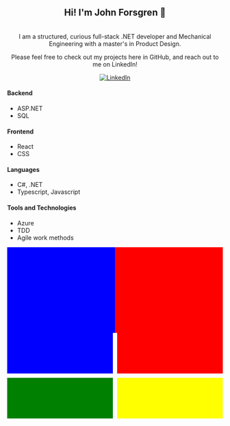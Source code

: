 <div align="center">
<h2> Hi! I'm John Forsgren 👋 </h2> <br/> 
I am a structured, curious full-stack .NET developer and Mechanical Engineering with a master's in Product Design. <br/> 

Please feel free to check out my projects here in GitHub, and reach out to me on LinkedIn! 
  
[![LinkedIn](https://img.shields.io/badge/-LinkedIn-blue?style=flat-square&logo=Linkedin&logoColor=white)](https://www.linkedin.com/in/john-forsgren95/)
 
</div>

  
<h4>Backend</h4>
<ul>
  <li>ASP.NET</li>
  <li>SQL</li>
</ul>

<h4>Frontend</h4>
<ul>
  <li>React</li>
  <li>CSS</li>
</ul>



<h4>Languages</h4>
<ul>
  <li>C#, .NET</li>
  <li>Typescript, Javascript</li>
</ul>

<h4>Tools and Technologies</h4>
<ul>
  <li>Azure</li>
  <li>TDD</li>
  <li>Agile work methods</li>
</ul>

<div style="display: flex; justify-content: center; align-items: center; height: 200px;">
  <div style="background-color: blue; width: 50%; height: 100%;"></div>
  <div style="background-color: red; width: 50%; height: 100%;"></div>
</div>

<div style="display: grid; grid-template-columns: repeat(2, 1fr); grid-gap: 10px; height: 200px;">
  <div style="background-color: blue;"></div>
  <div style="background-color: red;"></div>
  <div style="background-color: green;"></div>
  <div style="background-color: yellow;"></div>
</div>



<!---
JohnForsgren/JohnForsgren is a ✨ special ✨ repository because its `README.md` (this file) appears on your GitHub profile.
You can click the Preview link to take a look at your changes.
--->
